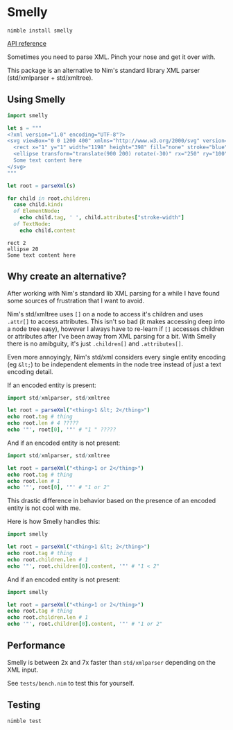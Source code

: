 # Smelly

`nimble install smelly`

[API reference](https://guzba.github.io/smelly/)

Sometimes you need to parse XML. Pinch your nose and get it over with.

This package is an alternative to Nim's standard library XML parser (std/xmlparser + std/xmltree).

## Using Smelly

```nim
import smelly

let s = """
<?xml version="1.0" encoding="UTF-8"?>
<svg viewBox="0 0 1200 400" xmlns="http://www.w3.org/2000/svg" version="1.1">
  <rect x="1" y="1" width="1198" height="398" fill="none" stroke="blue" stroke-width="2" />
  <ellipse transform="translate(900 200) rotate(-30)" rx="250" ry="100" fill="none" stroke="blue" stroke-width="20"  />
  Some text content here
</svg>
"""

let root = parseXml(s)

for child in root.children:
  case child.kind:
  of ElementNode:
    echo child.tag, ' ', child.attributes["stroke-width"]
  of TextNode:
    echo child.content
```

```
rect 2
ellipse 20
Some text content here
```

## Why create an alternative?

After working with Nim's standard lib XML parsing for a while I have found some sources of frustration that I want to avoid.

Nim's std/xmltree uses `[]` on a node to access it's children and uses `.attr[]` to access attributes. This isn't so bad (it makes accessing deep into a node tree easy), however I always have to re-learn if `[]` accesses children or attributes after I've been away from XML parsing for a bit. With Smelly there is no amibguity, it's just `.children[]` and `.attributes[]`.

Even more annoyingly, Nim's std/xml considers every single entity encoding (eg `&lt;`) to be independent elements in the node tree instead of just a text encoding detail.

If an encoded entity is present:

```nim
import std/xmlparser, std/xmltree

let root = parseXml("<thing>1 &lt; 2</thing>")
echo root.tag # thing
echo root.len # 4 ?????
echo '"', root[0], '"' # "1 " ?????
```

And if an encoded entity is not present:

```nim
import std/xmlparser, std/xmltree

let root = parseXml("<thing>1 or 2</thing>")
echo root.tag # thing
echo root.len # 1
echo '"', root[0], '"' # "1 or 2"
```
This drastic difference in behavior based on the presence of an encoded entity is not cool with me.

Here is how Smelly handles this:

```nim
import smelly

let root = parseXml("<thing>1 &lt; 2</thing>")
echo root.tag # thing
echo root.children.len # 1
echo '"', root.children[0].content, '"' # "1 < 2"
```

And if an encoded entity is not present:

```nim
import smelly

let root = parseXml("<thing>1 or 2</thing>")
echo root.tag # thing
echo root.children.len # 1
echo '"', root.children[0].content, '"' # "1 or 2"
```

## Performance

Smelly is between 2x and 7x faster than `std/xmlparser` depending on the XML input.

See `tests/bench.nim` to test this for yourself.

## Testing

`nimble test`
